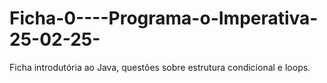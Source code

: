 # Ficha-0----Programa-o-Imperativa-25-02-25-
Ficha introdutória ao Java, questões sobre estrutura condicional e loops.
